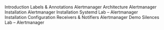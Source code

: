 
Introduction
Labels & Annotations
Alertmanager Architecture
Alertmanager Installation
Alertmanager Installation Systemd
Lab – Alertmanager Installation
Configuration
Receivers & Notifiers
Alertmanager Demo
Silences
Lab – Alertmanager
